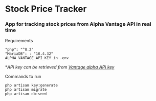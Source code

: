 # Stock Price Tracker

### App for tracking stock prices from Alpha Vantage API in real time

Requirements

```
"php": "^8.2"
"MariaDB": : "10.4.32"
ALPHA_VANTAGE_API_KEY in .env
```

**API key can be retrieved from <a href="https://www.alphavantage.co/support/#api-key">Vantage alpha API key</a>*

Commands to run

```
php artisan key:generate
php artisan migrate
php artisan db:seed
```

